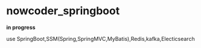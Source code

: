# nowcoder_springboot
   **in progress**
   
   use SpringBoot,SSM(Spring,SpringMVC,MyBatis),Redis,kafka,Electicsearch
